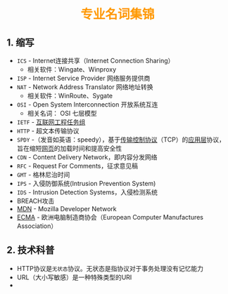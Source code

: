 # <div style="text-align:center;color:#FF9900">专业名词集锦</div>

## 1. 缩写

* `ICS` - Internet连接共享（Internet Connection Sharing）
  * 相关软件：Wingate、Winproxy 
* `ISP` -  Internet Service Provider 网络服务提供商
* `NAT` - Network Address Translator   网络地址转换
  * 相关软件：WinRoute、Sygate 
* `OSI`  - Open System Interconnection 开放系统互连
  * 相关名词： OSI 七层模型
* `IETF` - [互联网工程任务组](https://zh.wikipedia.org/wiki/%E4%BA%92%E8%81%94%E7%BD%91%E5%B7%A5%E7%A8%8B%E4%BB%BB%E5%8A%A1%E7%BB%84)
* `HTTP` - 超文本传输协议
* `SPDY` -（发音如英语：speedy），基于[传输控制协议](https://zh.wikipedia.org/wiki/%E4%BC%A0%E8%BE%93%E6%8E%A7%E5%88%B6%E5%8D%8F%E8%AE%AE)（TCP）的[应用层](https://zh.wikipedia.org/wiki/%E5%BA%94%E7%94%A8%E5%B1%82)协议，旨在缩短[网页](https://zh.wikipedia.org/wiki/%E7%BD%91%E9%A1%B5)的加载时间和提高安全性
* `CDN` - Content Delivery Network，即内容分发网络
* `RFC` - Request For Comments，征求意见稿
* `GMT` - 格林尼治时间
* `IPS` - 入侵防御系统(Intrusion Prevention System)
* `IDS` - Intrusion Detection Systems，入侵检测系统
* BREACH攻击
* [MDN](https://developer.mozilla.org/zh-CN/docs/MDN/Getting_started) - Mozilla Developer Network
*  [ECMA](https://www.ecma-international.org/) - 欧洲电脑制造商协会（European Computer Manufactures Association）

## 2. 技术科普

* HTTP协议是`无状态`协议。无状态是指协议对于事务处理没有记忆能力
* URL（大小写敏感）是一种特殊类型的URI
* 


